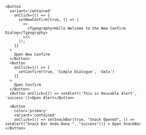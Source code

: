     <Button
      variant='contained'
        onClick={() => {
          setNewConfirm(true, () => (
            <>
              <Typography>Hello Welcome to the New Confirm Dialog</Typography>
            </>
          ));
        }}
      >
        Open New Confirm
      </Button>
      <Button
        onClick={() => {
          setConfirm(true, 'Simple Dialogue', 'data')
        }}
      >
        Open Confirm
      </Button>
      <Button onClick={() => setAlert('This is Reusable Alert', 'success')}>Open Alert</Button> 

      <Button
        color='primary'
        variant='contained'
        onClick={() => setSnackBar(true, "Snack Opened", () => setAlert("Snack Bar Undo Done ", "success"))} > Open SnackBar </Button>